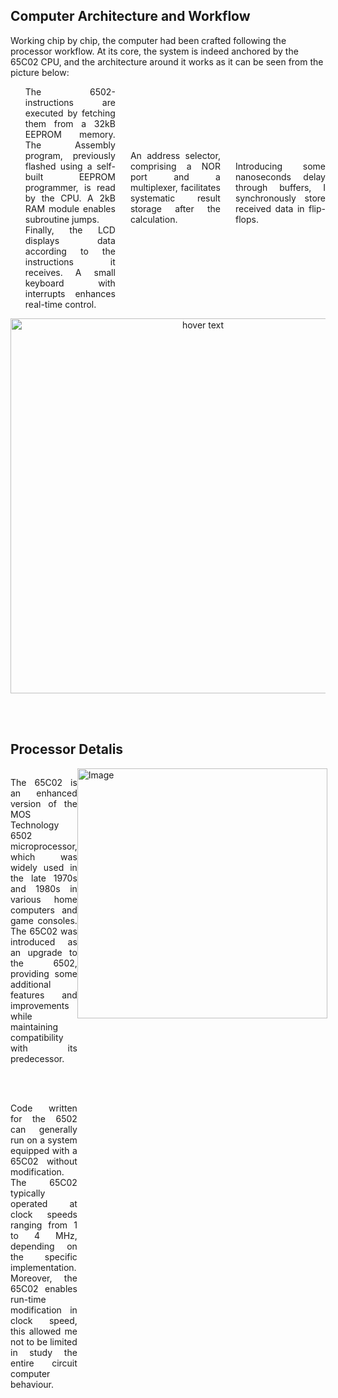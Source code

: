 <!--![schema](https://github.com/Marcolbr2001/6502_Computer/assets/66978947/97c4f9f9-d9a5-4a7c-9f70-d55d0c68c5f6)-->

<h2> Computer Architecture and Workflow </h2>

<p>Working chip by chip, the computer had been crafted following the processor workflow. At its core, the system is indeed anchored by the 65C02 CPU, and the architecture around it works as it can be seen from the picture below:
</p>

<ul style="list-style-type: none; text-align: justify;">
    <li style="display: inline-block; width: 30%;">The 6502-instructions are executed by fetching them from a 32kB EEPROM memory. The Assembly program, previously flashed using a self-built EEPROM programmer, is read by the CPU. A 2kB RAM module enables subroutine jumps.</li>
    <li style="display: inline-block; width: 30%;">An address selector, comprising a NOR port and a multiplexer, facilitates systematic result storage after the calculation.</li>
    <li style="display: inline-block; width: 30%;">Introducing some nanoseconds delay through buffers, I synchronously store received data in flip-flops.</li>
    <li style="display: inline-block; width: 30%;">Finally, the LCD displays data according to the instructions it receives. A small keyboard with interrupts enhances real-time control.</li>
</ul>

<p align="center">
  <img src="https://github.com/Marcolbr2001/6502_Computer/assets/66978947/97c4f9f9-d9a5-4a7c-9f70-d55d0c68c5f6" width="600" title="hover text">
  <!--<img src="https://github.com/Marcolbr2001/6502_Computer/assets/66978947/97c4f9f9-d9a5-4a7c-9f70-d55d0c68c5f6" width="350" alt="accessibility text">-->
</p>

<br><br>

<h2> Processor Detalis </h2>

<div style="display: flex;">
    <div style="flex: 1; text-align: justify;">
            <p>
               The 65C02 is an enhanced version of the MOS Technology 6502 microprocessor, which was widely used in the late 1970s and 1980s in various home computers and game consoles. The 65C02 was introduced as an upgrade to the 6502, providing some additional features and improvements while maintaining compatibility with its predecessor.
            </p>
            <br><br>
             <p>
               Code written for the 6502 can generally run on a system equipped with a 65C02 without modification. The 65C02 typically operated at clock speeds ranging from 1 to 4 MHz, depending on the specific implementation. Moreover, the 65C02 enables run-time modification in clock speed, this allowed me not to be limited in study the entire circuit computer behaviour.
            </p>
         </div>
<div style="flex: 1;"> 
    <img src="https://github.com/Marcolbr2001/6502_Computer/assets/66978947/2480d8d1-a075-4560-a186-660e817b4248" alt="Image"  width="400">
    </div>
</table>
